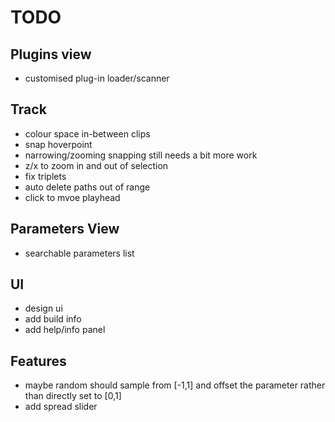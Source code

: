 # TODO

## Plugins view 

- customised plug-in loader/scanner

## Track

- colour space in-between clips
- snap hoverpoint
- narrowing/zooming snapping still needs a bit more work
- z/x to zoom in and out of selection
- fix triplets
- auto delete paths out of range
- click to mvoe playhead

## Parameters View

- searchable parameters list

## UI

- design ui
- add build info
- add help/info panel

## Features

- maybe random should sample from [-1,1] and offset the parameter rather than directly set to [0,1]
- add spread slider
